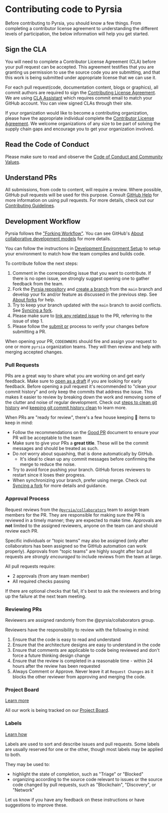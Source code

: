 # Contributing code to Pyrsia

Before contributing to Pyrsia, you should know a few things. From completing a contributor license agreement to understanding the different levels of participation, the below information will help you get started.

## Sign the CLA

You will need to complete a Contributor License Agreement (CLA) before your pull request can be accepted. This agreement testifies that you are granting us permission to use the source code you are submitting, and that this work is being submitted under appropriate license that we can use it.

For each pull request(code, documentation content, blogs or graphics), all commit authors are required to sign the [Contributing License Agreement](https://jfrog.com/cla/). We are using [CLA Assistant](https://cla-assistant.io/pyrsia/pyrsia.github.io) which requires commit email to match your GitHub account. You can view signed CLAs through their site.

If your organization would like to become a contributing organization, please have the appropriate individual complete the [Contributor License Agreement](https://cla-assistant.io/pyrsia/pyrsia.github.io). We welcome organizations of any size to be part of solving the supply chain gaps and encourage you to get your organization involved.

## Read the Code of Conduct

Please make sure to read and observe the [Code of Conduct and Community Values](../code-of-conduct.md).

## Understand PRs

All submissions, from code to content, will require a review. Where possible, GitHub pull requests will be used for this purpose. Consult [GitHub Help](https://help.github.com/articles/about-pull-requests/) for more information on using pull requests. For more details, check out our [Contributing Guidelines](/docs/community/get_involved/contributing/).

## Development Workflow

Pyrsia follows the ["Forking Workflow"](https://blog.devgenius.io/git-forking-workflow-bbba0226d39c). You can see GitHub's
[About collaborative development models](https://docs.github.com/en/pull-requests/collaborating-with-pull-requests/getting-started/about-collaborative-development-models#fork-and-pull-model) for more details.

You can follow the instructions in [Development Environment Setup](local_dev_setup.md) to setup your environment to match how the team compiles and builds code.

To contribute follow the next steps:

1. Comment in the corresponding issue that you want to contribute. If there is no open issue, we strongly suggest
   opening one to gather feedback from the team.
2. Fork the [Pyrsia repository](https://github.com/pyrsia/pyrsia/fork) and [create a branch](https://docs.github.com/en/pull-requests/collaborating-with-pull-requests/proposing-changes-to-your-work-with-pull-requests/creating-and-deleting-branches-within-your-repository#creating-a-branch)
   from the `main` branch and develop your fix and/or feature as discussed in the previous step. See
   [About forks](https://docs.github.com/en/pull-requests/collaborating-with-pull-requests/working-with-forks/about-forks) for help.
3. Try to keep your branch updated with the `main` branch to avoid conflicts. See
   [Syncing a fork](https://docs.github.com/en/pull-requests/collaborating-with-pull-requests/working-with-forks/syncing-a-fork).
4. Please make sure to [link any related issue](https://docs.github.com/en/issues/tracking-your-work-with-issues/linking-a-pull-request-to-an-issue)
   to the PR, referring to the issue of step 1.
5. Please follow the [submit pr](./submit_pr.md) process to verify your changes before submitting a PR.

When opening your PR, `CODEOWNERS` should fire and assign your request to one or more `pyrsia` organization teams.
They will then review and help with merging accepted changes.

### Pull Requests

PRs are a great way to share what you are working on and get early feedback. Make sure to [open as a draft](https://docs.github.com/en/pull-requests/collaborating-with-pull-requests/proposing-changes-to-your-work-with-pull-requests/about-pull-requests#draft-pull-requests) if you are looking for early feedback.
Before opening a pull request it's recommended to "clean your commit history" and only keep the commits that address the issue. This makes it easier to review by breaking down the work and removing some of the clutter and noise of regular development. Check out [steps to clean git history](https://medium.com/@catalinaturlea/clean-git-history-a-step-by-step-guide-eefc0ad8696d) and [keeping git commit history clean](https://about.gitlab.com/blog/2018/06/07/keeping-git-commit-history-clean/) to learn more.

When PRs are "ready for review", there's a few house keeping 🧹 items to keep in mind:

- Follow the recommendations on the [Good PR](good_pr.md) document to ensure your PR will be acceptable to the team
- Make sure to give your PRs a **great title**. These will be the commit messages and should be treated as such.
- Do _not_ worry about squashing, that is done automatically by GitHub.
  - It's ideal to clean up any commit messages before confirming the merge to reduce the noise.
- Try to avoid force pushing your branch. GitHub forces reviewers to restart since it loses their progress.
- When synchronizing your branch, prefer using merge. Check out [Syncing a fork](https://docs.github.com/en/pull-requests/collaborating-with-pull-requests/working-with-forks/syncing-a-fork) for more details and guidance.

### Approval Process

Request reviews from the [`@pyrsia/collaborators`](https://github.com/orgs/pyrsia/teams/collaborators) team to assign team members for the PR.
They are responsible for making sure the PR is reviewed in a timely manner; they are expected to make time. Approvals are **not** limited to the assigned reviewers, anyone on the team can and should review each PR.

Specific individuals or "topic teams" may also be assigned (only after collaborators has been assigned so the GitHub automation can work properly). Approvals from "topic teams" are highly sought after but pull requests are _strongly encouraged_ to include reviews from the team at large.

All pull requests require:

- 2 approvals (from any team member)
- All required checks passing

If there are optional checks that fail, it's best to ask the reviewers and bring up the failure at the next team meeting.

### Reviewing PRs

Reviewers are assigned randomly from the @pyrsia/collaborators group.

Reviewers have the responsibility to review with the following in mind:

1. Ensure that the code is easy to read and understand
2. Ensure that the architecture designs are easy to understand in the code
3. Ensure that comments are applicable to code being reviewed and don't force a future thinking design change
4. Ensure that the review is completed in a reasonable time - within 24 hours after the review has been requested
5. Always Comment or Approve. Never leave it at `Request Changes` as it blocks the other reviewer from approving and merging the code.

### Project Board

[Learn more](https://docs.github.com/en/issues/organizing-your-work-with-project-boards/managing-project-boards/about-project-boards)

All our work is being tracked on our [Project Board](https://github.com/orgs/pyrsia/projects/3).

### Labels

[Learn how](https://docs.github.com/en/issues/using-labels-and-milestones-to-track-work/managing-labels#applying-a-label)

Labels are used to sort and describe issues and pull requests. Some labels are usually reserved for one or the other, though most labels may be applied to both.

They may be used to:

- highlight the state of completion, such as "Triage" or "Blocked"
- organizing according to the source code relevant to issues or the source code changed by pull requests, such as "Blockchain", "Discovery", or "Network"

Let us know if you have any feedback on these instructions or have suggestions to improve these.
